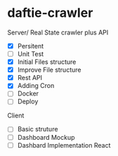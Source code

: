 # daftie-crawler

Server/
Real State crawler plus API

- [x] Persitent
- [ ] Unit Test
- [x] Initial Files structure
- [x] Improve File structure
- [x] Rest API
- [x] Adding Cron
- [ ] Docker
- [ ] Deploy

Client

- [ ] Basic struture
- [ ] Dashboard Mockup
- [ ] Dashbard Implementation React
